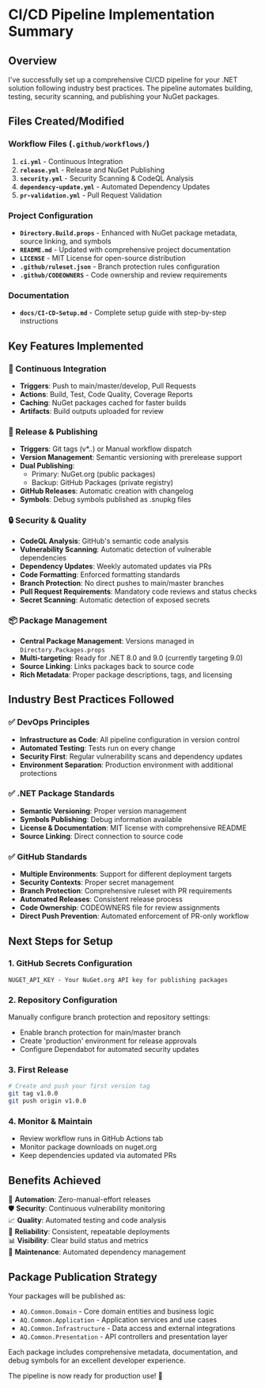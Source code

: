 # CI/CD Pipeline Implementation Summary

## Overview
I've successfully set up a comprehensive CI/CD pipeline for your .NET solution following industry best practices. The pipeline automates building, testing, security scanning, and publishing your NuGet packages.

## Files Created/Modified

### Workflow Files (`.github/workflows/`)
1. **`ci.yml`** - Continuous Integration
2. **`release.yml`** - Release and NuGet Publishing 
3. **`security.yml`** - Security Scanning & CodeQL Analysis
4. **`dependency-update.yml`** - Automated Dependency Updates
5. **`pr-validation.yml`** - Pull Request Validation

### Project Configuration
- **`Directory.Build.props`** - Enhanced with NuGet package metadata, source linking, and symbols
- **`README.md`** - Updated with comprehensive project documentation
- **`LICENSE`** - MIT License for open-source distribution
- **`.github/ruleset.json`** - Branch protection rules configuration
- **`.github/CODEOWNERS`** - Code ownership and review requirements

### Documentation
- **`docs/CI-CD-Setup.md`** - Complete setup guide with step-by-step instructions

## Key Features Implemented

### 🔄 Continuous Integration
- **Triggers**: Push to main/master/develop, Pull Requests
- **Actions**: Build, Test, Code Quality, Coverage Reports
- **Caching**: NuGet packages cached for faster builds
- **Artifacts**: Build outputs uploaded for review

### 🚀 Release & Publishing
- **Triggers**: Git tags (v*.*.*) or Manual workflow dispatch
- **Version Management**: Semantic versioning with prerelease support
- **Dual Publishing**: 
  - Primary: NuGet.org (public packages)
  - Backup: GitHub Packages (private registry)
- **GitHub Releases**: Automatic creation with changelog
- **Symbols**: Debug symbols published as .snupkg files

### 🔒 Security & Quality
- **CodeQL Analysis**: GitHub's semantic code analysis
- **Vulnerability Scanning**: Automatic detection of vulnerable dependencies
- **Dependency Updates**: Weekly automated updates via PRs
- **Code Formatting**: Enforced formatting standards
- **Branch Protection**: No direct pushes to main/master branches
- **Pull Request Requirements**: Mandatory code reviews and status checks
- **Secret Scanning**: Automatic detection of exposed secrets

### 📦 Package Management
- **Central Package Management**: Versions managed in `Directory.Packages.props`
- **Multi-targeting**: Ready for .NET 8.0 and 9.0 (currently targeting 9.0)
- **Source Linking**: Links packages back to source code
- **Rich Metadata**: Proper package descriptions, tags, and licensing

## Industry Best Practices Followed

### ✅ DevOps Principles
- **Infrastructure as Code**: All pipeline configuration in version control
- **Automated Testing**: Tests run on every change
- **Security First**: Regular vulnerability scans and dependency updates
- **Environment Separation**: Production environment with additional protections

### ✅ .NET Package Standards
- **Semantic Versioning**: Proper version management
- **Symbols Publishing**: Debug information available
- **License & Documentation**: MIT license with comprehensive README
- **Source Linking**: Direct connection to source code

### ✅ GitHub Standards
- **Multiple Environments**: Support for different deployment targets  
- **Security Contexts**: Proper secret management
- **Branch Protection**: Comprehensive ruleset with PR requirements
- **Automated Releases**: Consistent release process
- **Code Ownership**: CODEOWNERS file for review assignments
- **Direct Push Prevention**: Automated enforcement of PR-only workflow

## Next Steps for Setup

### 1. GitHub Secrets Configuration
```
NUGET_API_KEY - Your NuGet.org API key for publishing packages
```

### 2. Repository Configuration
Manually configure branch protection and repository settings:
- Enable branch protection for main/master branch
- Create 'production' environment for release approvals  
- Configure Dependabot for automated security updates

### 3. First Release
```bash
# Create and push your first version tag
git tag v1.0.0
git push origin v1.0.0
```

### 4. Monitor & Maintain
- Review workflow runs in GitHub Actions tab
- Monitor package downloads on nuget.org
- Keep dependencies updated via automated PRs

## Benefits Achieved

🎯 **Automation**: Zero-manual-effort releases  
🛡️ **Security**: Continuous vulnerability monitoring  
📈 **Quality**: Automated testing and code analysis  
🚀 **Reliability**: Consistent, repeatable deployments  
📊 **Visibility**: Clear build status and metrics  
🔄 **Maintenance**: Automated dependency management  

## Package Publication Strategy

Your packages will be published as:
- `AQ.Common.Domain` - Core domain entities and business logic
- `AQ.Common.Application` - Application services and use cases  
- `AQ.Common.Infrastructure` - Data access and external integrations
- `AQ.Common.Presentation` - API controllers and presentation layer

Each package includes comprehensive metadata, documentation, and debug symbols for an excellent developer experience.

The pipeline is now ready for production use! 🎉
